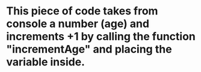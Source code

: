 # This piece of code takes  from console a number (age) and increments +1 by calling the function "incrementAge" and placing the variable inside.
